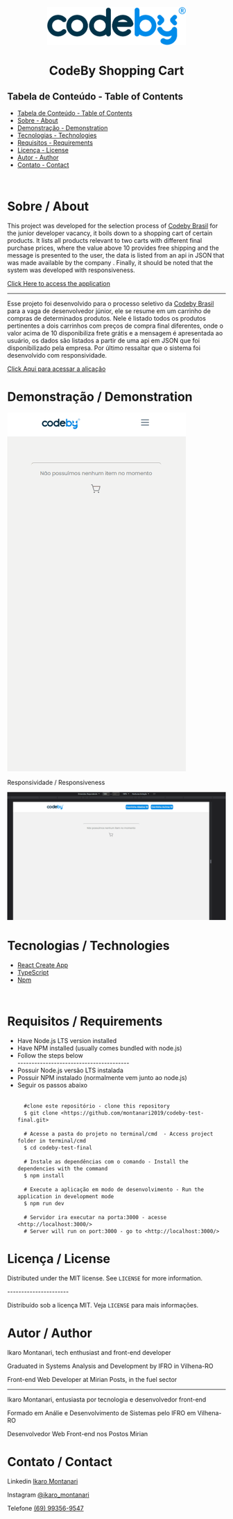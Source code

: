 
<div align="center">
    <img style="max-width: 320px"  src="./public/logo_codeby.png" />
</div>
<h1 align="center" >CodeBy Shopping Cart</h1 >


<h2 style="" >Tabela de Conteúdo - Table of Contents</h2>

<ul>
   <li><a href="#tabela">Tabela de Conteúdo - Table of Contents</a></li>
   <li><a href="#sobre">Sobre - About</a></li>
   <li><a href="#demonstração">Demonstração - Demonstration</a></li>
   <li><a href="#tecnologias">Tecnologias - Technologies</a></li>
   <li><a href="#requisitos">Requisitos - Requirements</a></li>
   <li><a href="#licença">Licença - License</a></li>
   <li><a href="#autor">Autor - Author</a></li>
   <li><a href="#contato">Contato - Contact</a></li>
</ul>

</br>


# Sobre / About
<p dir="auto">This project was developed for the selection process of <a target="_blank" href="https://codeby.global/">Codeby Brasil</a> for the junior developer vacancy, it boils down to a shopping cart of certain products. It lists all products relevant to two carts with different final purchase prices, where the value above 10 provides free shipping and the message is presented to the user, the data is listed from an api in JSON that was made available by the company . Finally, it should be noted that the system was developed with responsiveness.</p>

<p> <a target="_blank" href="https://codeby-test-final.herokuapp.com/">Click Here to access the application</a> </p>

---------------------------------------------------------------

<p dir="auto">Esse projeto foi desenvolvido para o processo seletivo da <a target="_blank" href="https://codeby.global/">Codeby Brasil</a> para a vaga de desenvolvedor júnior, ele se resume em um carrinho de compras de determinados produtos. Nele é listado todos os produtos pertinentes a dois carrinhos com preços de compra final diferentes, onde o valor acima de 10 disponibiliza frete grátis e a mensagem é apresentada ao usuário, os dados são listados a partir de uma api em JSON que foi disponibilizado pela empresa. Por último ressaltar que o sistema foi desenvolvido com responsividade.</p>


<p> <a target="_blank" href="https://codeby-test-final.herokuapp.com/">Click Aqui para acessar a alicação</a> </p>


# Demonstração / Demonstration

<img style="" src="./public/test-mobile.gif" />

</br>

<p>Responsividade / Responsiveness</p>
<img style="" src="./public/test-responsive.gif" />

</br>

# Tecnologias / Technologies

<ul>
   <li>
    <a target="_blank" href="https://create-react-app.dev/">React Create App</a>
     
   </li>
   <li>
        <a  target="_blank"href="https://www.typescriptlang.org/">TypeScript</a>
        
   </li>
   <li>
    <a target="_blank" href="https://www.npmjs.com/">Npm</a>
    
</ul>


</br>

# Requisitos / Requirements

<ul>
  
   <li>Have Node.js LTS version installed</li>
   <li>Have NPM installed (usually comes bundled with node.js)</li>
   <li>Follow the steps below</li>
    ----------------------------------------
   <li>Possuir Node.js versão LTS instalada</li>
   <li>Possuir NPM instalado (normalmente vem junto ao node.js)</li>
   <li>Seguir os passos abaixo</li>
   
 <br/>

      #clone este repositório - clone this repository
      $ git clone <https://github.com/montanari2019/codeby-test-final.git>

      # Acesse a pasta do projeto no terminal/cmd  - Access project folder in terminal/cmd
      $ cd codeby-test-final

      # Instale as dependências com o comando - Install the dependencies with the command
      $ npm install

      # Execute a aplicação em modo de desenvolvimento - Run the application in development mode
      $ npm run dev 

      # Servidor ira executar na porta:3000 - acesse <http://localhost:3000/>
      # Server will run on port:3000 - go to <http://localhost:3000/>

</ul>

# Licença / License

<p dir="auto">Distributed under the MIT license. See <code>LICENSE</code> for more information.</p>
----------------------
<p dir="auto">Distribuído sob a licença MIT. Veja <code>LICENSE</code> para mais informações.</p>

# Autor / Author


    
<p dir="auto">Ikaro Montanari, tech enthusiast and front-end developer</p>
<p dir="auto">Graduated in Systems Analysis and Development by IFRO in Vilhena-RO</p>
<p dir="auto">Front-end Web Developer at Mirian Posts, in the fuel sector</p>

---------------------------------------------

<p dir="auto">Ikaro Montanari, entusiasta por tecnologia e desenvolvedor front-end</p>
<p dir="auto">Formado em Análie e Desenvolvimento de Sistemas pelo IFRO em Vilhena-RO</p>
<p dir="auto">Desenvolvedor Web Front-end nos Postos Mirian</p>



# Contato / Contact

<p>Linkedin <a target="_blank" href="https://www.linkedin.com/in/ikaro-montanari-5aa120208/">Ikaro Montanari</a> </p>
<p>Instagram  <a target="_blank" href="https://www.instagram.com/ikaro.montanari/">@ikaro_montanari</a> </p>
<p>Telefone <a target="_blank" href="https://api.whatsapp.com/send?phone=5569993569547&text=Ol%C3%A1%20ikaro">(69) 99356-9547</a> </p>
